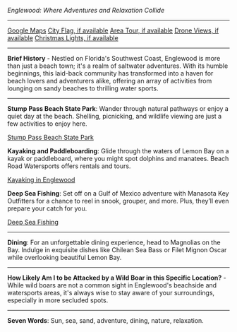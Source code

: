 *Englewood: Where Adventures and Relaxation Collide*

---

[Google Maps](https://www.google.com/maps/place/Englewood,+FL/data=!3m1!1e3)
[City Flag, if available](https://www.google.com/search?tbm=isch&q=Englewood+FL+Flag+Picture)
[Area Tour, if available](https://www.youtube.com/results?search_query=Englewood+FL+4k+tour)
[Drone Views, if available](https://www.youtube.com/results?search_query=Englewood+FL+4k+drone)
[Christmas Lights, if available](https://www.youtube.com/results?search_query=Englewood+FL+christmas+lights)

---

**Brief History** - Nestled on Florida's Southwest Coast, Englewood is more than just a beach town; it's a realm of saltwater adventures. With its humble beginnings, this laid-back community has transformed into a haven for beach lovers and adventurers alike, offering an array of activities from lounging on sandy beaches to thrilling water sports.

---

**Stump Pass Beach State Park**: Wander through natural pathways or enjoy a quiet day at the beach. Shelling, picnicking, and wildlife viewing are just a few activities to enjoy here.

[Stump Pass Beach State Park](https://www.youtube.com/results?search_query=Englewood+FL+Stump+Pass+Beach+State+Park)

**Kayaking and Paddleboarding**: Glide through the waters of Lemon Bay on a kayak or paddleboard, where you might spot dolphins and manatees. Beach Road Watersports offers rentals and tours.

[Kayaking in Englewood](https://www.youtube.com/results?search_query=Englewood+FL+kayaking)

**Deep Sea Fishing**: Set off on a Gulf of Mexico adventure with Manasota Key Outfitters for a chance to reel in snook, grouper, and more. Plus, they’ll even prepare your catch for you.

[Deep Sea Fishing](https://www.youtube.com/results?search_query=Englewood+FL+deep+sea+fishing)

---

**Dining**: For an unforgettable dining experience, head to Magnolias on the Bay. Indulge in exquisite dishes like Chilean Sea Bass or Filet Mignon Oscar while overlooking beautiful Lemon Bay.

---

**How Likely Am I to be Attacked by a Wild Boar in this Specific Location?** - While wild boars are not a common sight in Englewood's beachside and watersports areas, it's always wise to stay aware of your surroundings, especially in more secluded spots.

---

**Seven Words**: Sun, sea, sand, adventure, dining, nature, relaxation.
